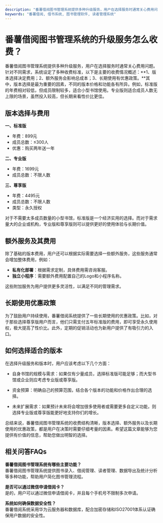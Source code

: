 ```yaml
---
description: "番薯借阅图书管理系统提供多种升级服务，用户在选择服务时通常关心费用问题。针对不同需求，系统设定了多种收费标准，以下是主要的收费情况概述：**1、版本选择决定费用；2、额外服务会影响总成本；3、长期使用有优惠政策。**其中，版本选择是最为重要的因素，不同的版本价格和功能各有所异。例如，标准版的年费相对较低，但成员限制较多，适合小型书馆使用。专业版则适合成员人数无上限的场景，虽然投入较高，但长期来看性价比更佳。"
keywords: "番薯借阅, 借书系统, 图书管理软件, 读者管理系统"
---
```

# 番薯借阅图书管理系统的升级服务怎么收费？

番薯借阅图书管理系统提供多种升级服务，用户在选择服务时通常关心费用问题。针对不同需求，系统设定了多种收费标准，以下是主要的收费情况概述：**1、版本选择决定费用；2、额外服务会影响总成本；3、长期使用有优惠政策。**其中，版本选择是最为重要的因素，不同的版本价格和功能各有所异。例如，标准版的年费相对较低，但成员限制较多，适合小型书馆使用。专业版则适合成员人数无上限的场景，虽然投入较高，但长期来看性价比更佳。

## 版本选择与费用

**一、标准版**

- 年费：899元
- 成员总数：≤300人
- 优惠：购买两年送一年

**二、专业版**

- 年费：1699元
- 成员总数：不限人数

**三、尊享版**

- 年费：4495元
- 成员总数：不限人数
- 类型：永久授权

对于不需要太多成员数量的小型书馆，标准版是一个经济实用的选择。而对于需求量大的企业或机构，专业版和尊享版则可以提供更好的使用体验与长期价值。

## 额外服务及其费用

除了基础的版本费用，用户还可以根据实际需要选择一些额外服务，这些服务通常会增加整体费用，例如：

- **私有化部署**：根据需求定制，具体费用需咨询客服。
- **独立小程序**：需要额外费用配置自己的Logo和小程序名称。

这些附加服务为用户提供更多灵活性，以满足不同的管理需求。

## 长期使用优惠政策

为了鼓励用户持续使用，番薯借阅系统提供了一些长期使用的优惠政策。比如，对于那些选择尊享版用户而言，他们只需支付五年标准版的费用，即可享受永久使用权，极大提高了性价比。此外，定期的促销活动也为新用户提供了有吸引力的入口。

## 如何选择适合的版本

在选择升级服务和版本时，用户应该考虑以下几个方面：

- 自身书馆的规模与需求：如果仅有少量成员，选择标准版可能足够；而大型书馆或企业则应考虑专业版或尊享版。
  
- 资金预算：明确自己的预算范围，结合各个版本的功能和价格作出合理的选择。

- 未来扩展需求：如果预计未来将会增加很多使用者或需要更多自定义功能，则选择专业版或尊享版能更好地支持你们的增长。

总结来说，番薯借阅图书管理系统的收费结构清晰，版本选择、额外服务以及长期使用的优惠政策，都是用户在决策时需要仔细考量的因素。希望这篇文章能够为您提供有价值的信息，帮助您做出明智的选择。

## 相关问答FAQs

**番薯借阅图书管理系统有哪些主要功能？**  
番薯借阅图书管理系统提供图书录入、借阅管理、读者管理、数据导出及统计分析等多种功能，帮助用户简化图书管理流程。

**是否可以通过微信申请借阅卡？**  
是的，用户可以通过微信申请借阅卡，并且每个手机号不限制多次申请。

**系统如何确保数据安全性？**  
番薯借阅系统采用华为云服务器和数据库，配合加密存储和ISO27001体系认证确保用户数据的安全性。
